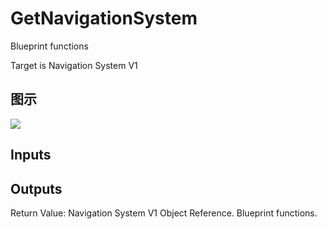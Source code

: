 # GetNavigationSystem

Blueprint functions

Target is Navigation System V1

## 图示

![]($-20221218-17471476.png)

## Inputs

## Outputs

Return Value: Navigation System V1 Object Reference. Blueprint functions.


